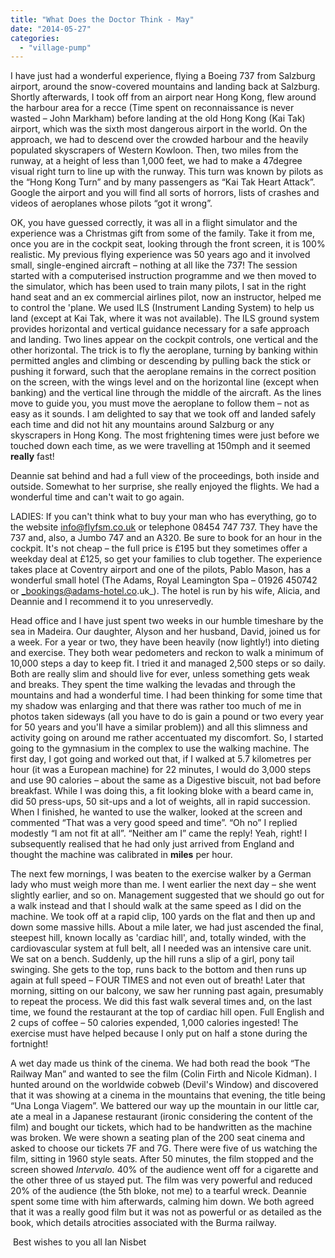 ```yaml
---
title: "What Does the Doctor Think - May"
date: "2014-05-27"
categories: 
  - "village-pump"
---
```


I have just had a wonderful experience, flying a Boeing 737 from Salzburg airport, around the snow-covered mountains and landing back at Salzburg. Shortly afterwards, I took off from an airport near Hong Kong, flew around the harbour area for a recce (Time spent on reconnaissance is never wasted – John Markham) before landing at the old Hong Kong (Kai Tak) airport, which was the sixth most dangerous airport in the world. On the approach, we had to descend over the crowded harbour and the heavily populated skyscrapers of Western Kowloon. Then, two miles from the runway, at a height of less than 1,000 feet, we had to make a 47degree visual right turn to line up with the runway. This turn was known by pilots as the “Hong Kong Turn” and by many passengers as “Kai Tak Heart Attack”. Google the airport and you will find all sorts of horrors, lists of crashes and videos of aeroplanes whose pilots “got it wrong”.

OK, you have guessed correctly, it was all in a flight simulator and the experience was a Christmas gift from some of the family. Take it from me, once you are in the cockpit seat, looking through the front screen, it is 100% realistic. My previous flying experience was 50 years ago and it involved small, single-engined aircraft – nothing at all like the 737! The session started with a computerised instruction programme and we then moved to the simulator, which has been used to train many pilots, I sat in the right hand seat and an ex commercial airlines pilot, now an instructor, helped me to control the 'plane. We used ILS (Instrument Landing System) to help us land (except at Kai Tak, where it was not available). The ILS ground system provides horizontal and vertical guidance necessary for a safe approach and landing. Two lines appear on the cockpit controls, one vertical and the other horizontal. The trick is to fly the aeroplane, turning by banking within permitted angles and climbing or descending by pulling back the stick or pushing it forward, such that the aeroplane remains in the correct position on the screen, with the wings level and on the horizontal line (except when banking) and the vertical line through the middle of the aircraft. As the lines move to guide you, you must move the aeroplane to follow them – not as easy as it sounds. I am delighted to say that we took off and landed safely each time and did not hit any mountains around Salzburg or any skyscrapers in Hong Kong. The most frightening times were just before we touched down each time, as we were travelling at 150mph and it seemed **really** fast!

Deannie sat behind and had a full view of the proceedings, both inside and outside. Somewhat to her surprise, she really enjoyed the flights. We had a wonderful time and can't wait to go again.

LADIES: If you can't think what to buy your man who has everything, go to the website [info@flyfsm.co.uk](mailto:info@flyfsm.co.uk) or telephone 08454 747 737. They have the 737 and, also, a Jumbo 747 and an A320. Be sure to book for an hour in the cockpit. It's not cheap – the full price is £195 but they sometimes offer a weekday deal at £125, so get your families to club together. The experience takes place at Coventry airport and one of the pilots, Pablo Mason, has a wonderful small hotel (The Adams, Royal Leamington Spa – 01926 450742 or _bookings@adams-hotel.co.uk_). The hotel is run by his wife, Alicia, and Deannie and I recommend it to you unreservedly.

Head office and I have just spent two weeks in our humble timeshare by the sea in Madeira. Our daughter, Alyson and her husband, David, joined us for a week. For a year or two, they have been heavily (now lightly!) into dieting and exercise. They both wear pedometers and reckon to walk a minimum of 10,000 steps a day to keep fit. I tried it and managed 2,500 steps or so daily. Both are really slim and should live for ever, unless something gets weak and breaks. They spent the time walking the levadas and through the mountains and had a wonderful time. I had been thinking for some time that my shadow was enlarging and that there was rather too much of me in photos taken sideways (all you have to do is gain a pound or two every year for 50 years and you'll have a similar problem)) and all this slimness and activity going on around me rather accentuated my discomfort. So, I started going to the gymnasium in the complex to use the walking machine. The first day, I got going and worked out that, if I walked at 5.7 kilometres per hour (it was a European machine) for 22 minutes, I would do 3,000 steps and use 90 calories – about the same as a Digestive biscuit, not bad before breakfast. While I was doing this, a fit looking bloke with a beard came in, did 50 press-ups, 50 sit-ups and a lot of weights, all in rapid succession. When I finished, he wanted to use the walker, looked at the screen and commented “That was a very good speed and time”. “Oh no” I replied modestly “I am not fit at all”. “Neither am I” came the reply! Yeah, right! I subsequently realised that he had only just arrived from England and thought the machine was calibrated in **miles** per hour.

The next few mornings, I was beaten to the exercise walker by a German lady who must weigh more than me. I went earlier the next day – she went slightly earlier, and so on. Management suggested that we should go out for a walk instead and that I should walk at the same speed as I did on the machine. We took off at a rapid clip, 100 yards on the flat and then up and down some massive hills. About a mile later, we had just ascended the final, steepest hill, known locally as 'cardiac hill', and, totally winded, with the cardiovascular system at full belt, all I needed was an intensive care unit. We sat on a bench. Suddenly, up the hill runs a slip of a girl, pony tail swinging. She gets to the top, runs back to the bottom and then runs up again at full speed – FOUR TIMES and not even out of breath! Later that morning, sitting on our balcony, we saw her running past again, presumably to repeat the process. We did this fast walk several times and, on the last time, we found the restaurant at the top of cardiac hill open. Full English and 2 cups of coffee – 50 calories expended, 1,000 calories ingested! The exercise must have helped because I only put on half a stone during the fortnight!

A wet day made us think of the cinema. We had both read the book “The Railway Man” and wanted to see the film (Colin Firth and Nicole Kidman). I hunted around on the worldwide cobweb (Devil's Window) and discovered that it was showing at a cinema in the mountains that evening, the title being “Una Longa Viagem”. We battered our way up the mountain in our little car, ate a meal in a Japanese restaurant (ironic considering the content of the film) and bought our tickets, which had to be handwritten as the machine was broken. We were shown a seating plan of the 200 seat cinema and asked to choose our tickets 7F and 7G. There were five of us watching the film, sitting in 1960 style seats. After 50 minutes, the film stopped and the screen showed _Intervalo._ 40% of the audience went off for a cigarette and the other three of us stayed put. The film was very powerful and reduced 20% of the audience (the 5th bloke, not me) to a tearful wreck. Deannie spent some time with him afterwards, calming him down. We both agreed that it was a really good film but it was not as powerful or as detailed as the book, which details atrocities associated with the Burma railway.

 Best wishes to you all Ian Nisbet
